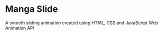 # Manga Slide
A smooth sliding animation created using HTML, CSS and JavaScript Web Animation API 


